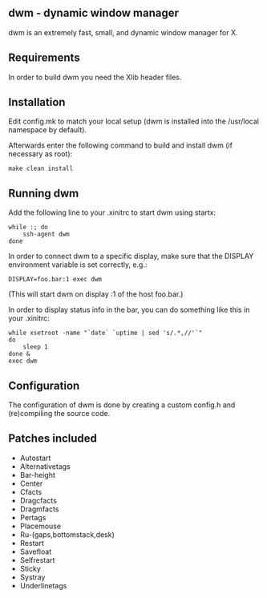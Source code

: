 ## dwm - dynamic window manager
dwm is an extremely fast, small, and dynamic window manager for X.

## Requirements
In order to build dwm you need the Xlib header files.

## Installation
Edit config.mk to match your local setup (dwm is installed into
the /usr/local namespace by default).

Afterwards enter the following command to build and install dwm (if
necessary as root):

``````
make clean install
``````

## Running dwm
Add the following line to your .xinitrc to start dwm using startx:

``````
while :; do
	ssh-agent dwm
done
``````

In order to connect dwm to a specific display, make sure that
the DISPLAY environment variable is set correctly, e.g.:

``````
DISPLAY=foo.bar:1 exec dwm
``````

(This will start dwm on display :1 of the host foo.bar.)

In order to display status info in the bar, you can do something
like this in your .xinitrc:

``````
while xsetroot -name "`date` `uptime | sed 's/.*,//'`"
do
    sleep 1
done &
exec dwm
``````

## Configuration
The configuration of dwm is done by creating a custom config.h
and (re)compiling the source code.

## Patches included
* Autostart
* Alternativetags
* Bar-height
* Center
* Cfacts
* Dragcfacts
* Dragmfacts
* Pertags
* Placemouse
* Ru-(gaps,bottomstack,desk)
* Restart
* Savefloat
* Selfrestart
* Sticky
* Systray
* Underlinetags
